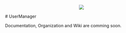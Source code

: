 <p align="center"><img src="https://avatars2.githubusercontent.com/u/26149758?v=3&s=200" /></p>
# UserManager

Documentation, Organization and Wiki are comming soon.
